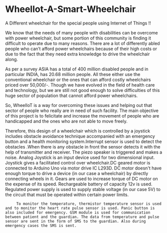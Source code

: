 # WheelIot-A-Smart-Wheelchair
A Different wheelchair for the special people using Internet of Things !!  

We know that the needs of many people with disabilities can be overcome with power wheelchair, but some portion of this community is finding it difficult to operate due to many reasons. There are a lot of differently abled people who can’t afford power wheelchairs because of their high costs or due to the fact that they need extra knowledge to drive the wheelchair along.

As per a survey ASIA has a total of 400 million disabled people and in particular INDIA, has 20.68 million people. All these either use the conventional wheelchair or the ones that can afford costly wheelchairs priced over 50,000/-. Though we have evolved in the field of health care and technology, but we are still not good enough to solve difficulties of this huge sector of population that cannot afford power wheelchairs. 
          
So, WheelIoT is a way for overcoming these issues and helping out that sector of people who really are in need of such facility. The main objective of this project is to felicitate and increase the movement of people who are handicapped and the ones who are not able to move freely.

Therefore, this design of a wheelchair which is controlled by a joystick includes obstacle avoidance technique accompanied with an emergency button and a health monitoring system.Interrupt sensor is used to detect the obstacles .When there is any obstacle in front the sensor detects it with the help of transmitter and receiver. The piezo speaker is triggered and makes a noise. Analog Joystick is an input device used for two dimensional input. Joystick gives a facilitated control over wheelchair.DC geared motor is connected to Arduino Uno via motor drive IC L293D. DC motor doesn't have enough torque to drive a device (in our case a wheelchair) by directly connecting wheels in it. Gears are used to increase torque of DC motor on the expense of its speed. Rechargeable battery of capacity 12v is used. Regulated power supply is used to supply stable voltage (in our case 5V) to the circuit that must be operated within certain power limits.

         To monitor the temperature, thermistor temperature sensor is used and to monitor the heart rate pulse sensor is used. Panic button is also included for emergency. GSM module is used for communication between patient and the guardian. The data from temperature and pulse sensor are sent in the form of SMS to the guardian. Also during emergency cases the SMS is sent.

